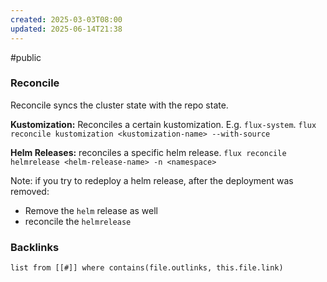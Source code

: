 ```yaml
---
created: 2025-03-03T08:00
updated: 2025-06-14T21:38
---
```

#public
### Reconcile
Reconcile syncs the cluster state with the repo state. 

**Kustomization:** Reconciles a certain kustomization. E.g. `flux-system`.
`flux reconcile kustomization <kustomization-name> --with-source`

**Helm Releases:** reconciles a specific helm release.
`flux reconcile helmrelease <helm-release-name> -n <namespace>`

Note: if you try to redeploy a helm release, after the deployment was removed:
- Remove the `helm` release as well
- reconcile the `helmrelease`



### Backlinks
```dataview 
list from [[#]] where contains(file.outlinks, this.file.link)
```

